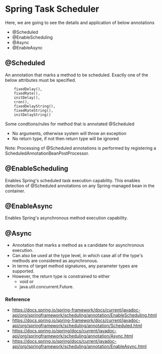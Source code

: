 # Spring Task Scheduler

Here, we are going to see the details and application of below annotations
* @Scheduled
* @EnableScheduling
* @Async
* @EnableAsync

## @Scheduled
An annotation that marks a method to be scheduled. Exactly one of the below attributes must be specified.

        fixedDelay(),
        fixedRate(),
		initDelay(),
		cron(),
		fixedDelayString(),
        fixedRateString(),
		initDelayString()
		
Some condtions/rules for method that is annotated @Scheduled

* No arguments, otherwise system will throw an exception
* No return type, if not then return type will be ignored

Note: Processing of @Scheduled annotations is performed by registering a ScheduledAnnotationBeanPostProcessor. 

## @EnableScheduling
Enables Spring's scheduled task execution capability.
This enables detection of @Scheduled annotations on any Spring-managed bean in the container. 

## @EnableAsync
Enables Spring's asynchronous method execution capability.

## @Async
* Annotation that marks a method as a candidate for asynchronous execution. 
* Can also be used at the type level, in which case all of the type's methods are considered as asynchronous.
* In terms of target method signatures, any parameter types are supported. 
* However, the return type is constrained to either 
	* void or 
	* java.util.concurrent.Future. 
	
	
### Reference
* https://docs.spring.io/spring-framework/docs/current/javadoc-api/org/springframework/scheduling/annotation/EnableScheduling.html
* https://docs.spring.io/spring-framework/docs/current/javadoc-api/org/springframework/scheduling/annotation/Scheduled.html
* https://docs.spring.io/spring/docs/current/javadoc-api/org/springframework/scheduling/annotation/Async.html
* https://docs.spring.io/spring/docs/current/javadoc-api/org/springframework/scheduling/annotation/EnableAsync.html